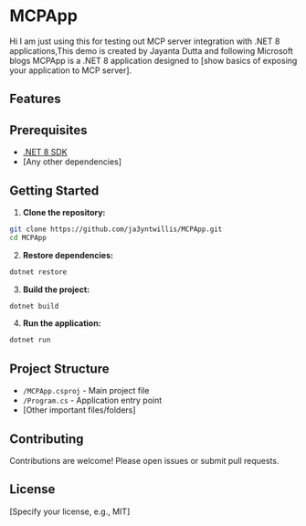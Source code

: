 # MCPApp
Hi I am just using this for testing out MCP server integration with .NET 8 applications,This demo is created by Jayanta Dutta
and following Microsoft blogs
MCPApp is a .NET 8 application designed to [show basics of exposing your application to MCP server].

## Features


## Prerequisites

- [.NET 8 SDK](https://dotnet.microsoft.com/download/dotnet/8.0)
- [Any other dependencies]

## Getting Started

1. **Clone the repository:**
```sh
git clone https://github.com/ja3yntwillis/MCPApp.git
cd MCPApp
```

2. **Restore dependencies:**
```sh
dotnet restore
```

3. **Build the project:**
```sh
dotnet build
```

4. **Run the application:**
```sh
dotnet run
```

## Project Structure

- `/MCPApp.csproj` - Main project file
- `/Program.cs` - Application entry point
- [Other important files/folders]

## Contributing

Contributions are welcome! Please open issues or submit pull requests.

## License

[Specify your license, e.g., MIT]

